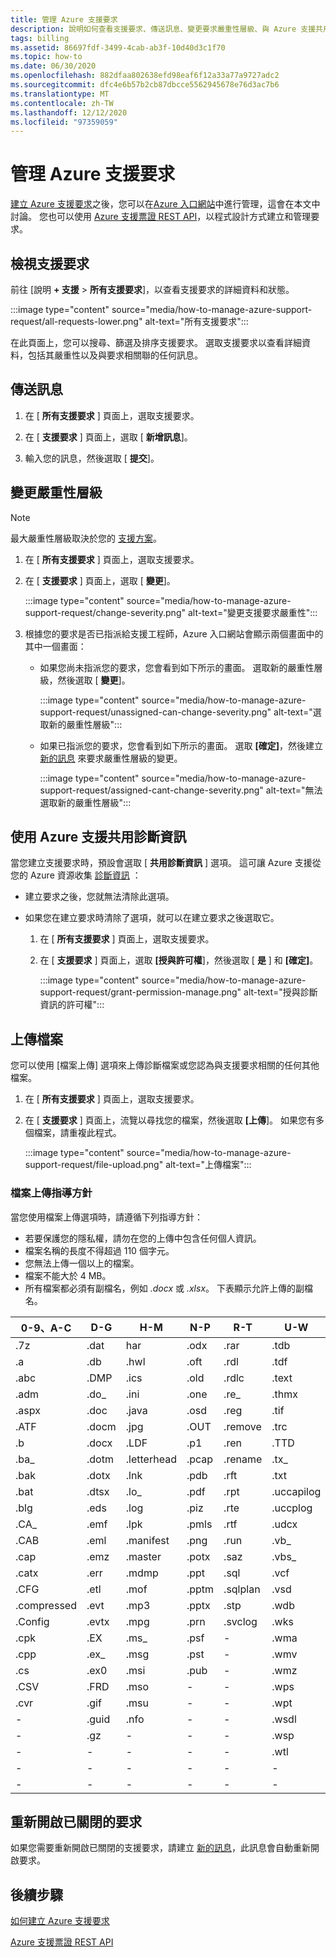 ```yaml
---
title: 管理 Azure 支援要求
description: 說明如何查看支援要求、傳送訊息、變更要求嚴重性層級、與 Azure 支援共用診斷資訊、重新開啟已關閉的支援要求，以及上傳檔案。
tags: billing
ms.assetid: 86697fdf-3499-4cab-ab3f-10d40d3c1f70
ms.topic: how-to
ms.date: 06/30/2020
ms.openlocfilehash: 882dfaa802638efd98eaf6f12a33a77a9727adc2
ms.sourcegitcommit: dfc4e6b57b2cb87dbcce5562945678e76d3ac7b6
ms.translationtype: MT
ms.contentlocale: zh-TW
ms.lasthandoff: 12/12/2020
ms.locfileid: "97359059"
---
```

# <a name="manage-an-azure-support-request"></a>管理 Azure 支援要求

[建立 Azure 支援要求](how-to-create-azure-support-request.md)之後，您可以在[Azure 入口網站](https://portal.azure.com)中進行管理，這會在本文中討論。 您也可以使用 [Azure 支援票證 REST API](/rest/api/support)，以程式設計方式建立和管理要求。

## <a name="view-support-requests"></a>檢視支援要求

前往 [說明 **+ 支援**  >   **所有支援要求**]，以查看支援要求的詳細資料和狀態。

:::image type="content" source="media/how-to-manage-azure-support-request/all-requests-lower.png" alt-text="所有支援要求":::

在此頁面上，您可以搜尋、篩選及排序支援要求。 選取支援要求以查看詳細資料，包括其嚴重性以及與要求相關聯的任何訊息。

## <a name="send-a-message"></a>傳送訊息

1. 在 [ **所有支援要求** ] 頁面上，選取支援要求。

1. 在 [ **支援要求** ] 頁面上，選取 [ **新增訊息**]。

1. 輸入您的訊息，然後選取 [ **提交**]。

## <a name="change-the-severity-level"></a>變更嚴重性層級

> [!NOTE]
> 最大嚴重性層級取決於您的 [支援方案](https://azure.microsoft.com/support/plans)。
>

1. 在 [ **所有支援要求** ] 頁面上，選取支援要求。

1. 在 [ **支援要求** ] 頁面上，選取 [ **變更**]。

    :::image type="content" source="media/how-to-manage-azure-support-request/change-severity.png" alt-text="變更支援要求嚴重性":::

1. 根據您的要求是否已指派給支援工程師，Azure 入口網站會顯示兩個畫面中的其中一個畫面：

    - 如果您尚未指派您的要求，您會看到如下所示的畫面。 選取新的嚴重性層級，然後選取 [ **變更**]。

        :::image type="content" source="media/how-to-manage-azure-support-request/unassigned-can-change-severity.png" alt-text="選取新的嚴重性層級":::

    - 如果已指派您的要求，您會看到如下所示的畫面。 選取 **[確定]**，然後建立 [新的訊息](#send-a-message) 來要求嚴重性層級的變更。

        :::image type="content" source="media/how-to-manage-azure-support-request/assigned-cant-change-severity.png" alt-text="無法選取新的嚴重性層級":::

## <a name="share-diagnostic-information-with-azure-support"></a>使用 Azure 支援共用診斷資訊

當您建立支援要求時，預設會選取 [ **共用診斷資訊** ] 選項。 這可讓 Azure 支援從您的 Azure 資源收集 [診斷資訊](https://azure.microsoft.com/support/legal/support-diagnostic-information-collection/) ：

* 建立要求之後，您就無法清除此選項。

* 如果您在建立要求時清除了選項，就可以在建立要求之後選取它。

    1. 在 [ **所有支援要求** ] 頁面上，選取支援要求。
    
    1. 在 [ **支援要求** ] 頁面上，選取 **[授與許可權**]，然後選取 [ **是** ] 和 **[確定]**。
    
        :::image type="content" source="media/how-to-manage-azure-support-request/grant-permission-manage.png" alt-text="授與診斷資訊的許可權":::

## <a name="upload-files"></a>上傳檔案

您可以使用 [檔案上傳] 選項來上傳診斷檔案或您認為與支援要求相關的任何其他檔案。

1. 在 [ **所有支援要求** ] 頁面上，選取支援要求。

1. 在 [ **支援要求** ] 頁面上，流覽以尋找您的檔案，然後選取 **[上傳**]。 如果您有多個檔案，請重複此程式。

    :::image type="content" source="media/how-to-manage-azure-support-request/file-upload.png" alt-text="上傳檔案":::

### <a name="file-upload-guidelines"></a>檔案上傳指導方針

當您使用檔案上傳選項時，請遵循下列指導方針：

* 若要保護您的隱私權，請勿在您的上傳中包含任何個人資訊。
* 檔案名稱的長度不得超過 110 個字元。
* 您無法上傳一個以上的檔案。
* 檔案不能大於 4 MB。
* 所有檔案都必須有副檔名，例如 *.docx* 或 *.xlsx*。 下表顯示允許上傳的副檔名。

| 0-9、A-C     | D-G   | H-M         | N-P   | R-T      | U-W        | X-Z     |
|-------------|-------|-------------|-------|----------|------------|---------|
| .7z         | .dat  | har        | .odx  | .rar     | .tdb       | .xlam   |
| .a          | .db   | .hwl        | .oft  | .rdl     | .tdf       | .xlr    |
| .abc        | .DMP  | .ics        | .old  | .rdlc    | .text      | .xls    |
| .adm        | .do_  | .ini        | .one  | .re_     | .thmx      | .xlsb   |
| .aspx       | .doc  | .java       | .osd  | .reg     | .tif       | .xlsm   |
| .ATF        | .docm | .jpg        | .OUT  | .remove  | .trc       | .xlsx   |
| .b          | .docx | .LDF        | .p1   | .ren     | .TTD       | .xlt    |
| .ba_        | .dotm | .letterhead | .pcap | .rename  | .tx_       | .xltx   |
| .bak        | .dotx | .lnk        | .pdb  | .rft     | .txt       | .xml    |
| .bat        | .dtsx | .lo_        | .pdf  | .rpt     | .uccapilog | .xmla   |
| .blg        | .eds  | .log        | .piz  | .rte     | .uccplog   | .xps    |
| .CA_        | .emf  | .lpk        | .pmls | .rtf     | .udcx      | .xsd    |
| .CAB        | .eml  | .manifest   | .png  | .run     | .vb_       | .xsn    |
| .cap        | .emz  | .master     | .potx | .saz     | .vbs_      | .xxx    |
| .catx       | .err  | .mdmp       | .ppt  | .sql     | .vcf       | .z_     |
| .CFG        | .etl  | .mof        | .pptm | .sqlplan | .vsd       | .z01    |
| .compressed | .evt  | .mp3        | .pptx | .stp     | .wdb       | .z02    |
| .Config     | .evtx | .mpg        | .prn  | .svclog  | .wks       | .zi     |
| .cpk        | .EX   | .ms_        | .psf  | -        | .wma       | .zi_    |
| .cpp        | .ex_  | .msg        | .pst  | -        | .wmv       | .zip    |
| .cs         | .ex0  | .msi        | .pub  | -        | .wmz       | .zip_   |
| .CSV        | .FRD  | .mso        | -     | -        | .wps       | .zipp   |
| .cvr        | .gif  | .msu        | -     | -        | .wpt       | .zipped |
| -           | .guid | .nfo        | -     | -        | .wsdl      | .zippy  |
| -           | .gz   | -           | -     | -        | .wsp       | .zipx   |
| -           | -     | -           | -     | -        | .wtl       | .zit    |
| -           | -     | -           | -     | -        | -          | .zix    |
| -           | -     | -           | -     | -        | -          | .zzz    |

## <a name="reopen-a-closed-request"></a>重新開啟已關閉的要求

如果您需要重新開啟已關閉的支援要求，請建立 [新的訊息](#send-a-message)，此訊息會自動重新開啟要求。

## <a name="next-steps"></a>後續步驟

[如何建立 Azure 支援要求](how-to-create-azure-support-request.md)

[Azure 支援票證 REST API](/rest/api/support)
